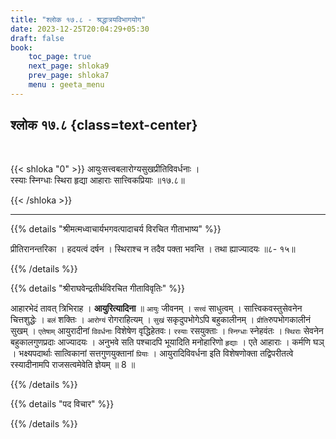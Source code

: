 ```yaml
---
title: "श्लोक १७.८ - श्रद्धात्रयविभागयोग"
date: 2023-12-25T20:04:29+05:30
draft: false
book:
    toc_page: true
    next_page: shloka9
    prev_page: shloka7
    menu : geeta_menu
---
```




## श्लोक १७.८ {class=text-center}

<br/>

{{< shloka  "0"  >}}
आयुःसत्त्वबलारोग्यसुखप्रीतिविवर्धनाः ।  
रस्याः स्निग्धाः स्थिरा हृद्या आहाराः सात्त्विकप्रियाः ॥१७.८॥

{{< /shloka >}}

---


{{% details "श्रीमत्मध्वाचार्यभगवत्पादाचर्य विरचित  गीताभाष्य" %}}

प्रीतिरानन्तरिका । हदयत्वं दर्षन । स्थिराश्च न तदैव पक्ता भवन्ति । तथा ह्याज्यादयः ॥८- १५॥

{{% /details %}}



{{% details "श्रीराघवेन्द्रतीर्थविरचित गीताविवृतिः" %}}

आहारभेदं तावत्‌ त्रिभिराह । **आयुरित्यादिना** ॥ 
`आयुः` जीवनम्‌ । `सत्त्वं` साधुत्वम्‌ । 
सात्त्विकवस्तुसेवनेन चित्तशुद्धेः । `बलं` 
शक्तिः । `आरोग्यं` रोगराहित्यम्‌ । `सुखं` सकृदुपभोगेऽपि 
बहुकालीनम्‌ । `प्रीति`रुपभोगकालीनं सुखम्‌ । 
`एतेषाम्` आयुरादीनां `विवर्धनाः` विशेषेण वृद्धिहेतवः। 
`रस्याः` रसयुक्ताः । `स्निग्धाः` स्नेहवंतः । `स्थिराः` 
सेवनेन बहुकालगुणप्रदाः आज्यादयः । अनुभवे सति पश्चादपि 
भूयादिति मनोहारिणो
`हृद्याः` । एते आहाराः । कर्मणि घञ् । भक्ष्यपदार्थाः 
सात्विकानां सत्तगुणयुक्तानां `प्रियाः` । आयुरादिविवर्धना इति
विशेषणोक्ता तद्विपरीतत्वे रस्यादीनामपि राजसत्वमेवेति 
ज्ञेयम्‌ ॥ 8 ॥

{{% /details %}}



{{% details "पद विचार" %}}


{{% /details %}}
